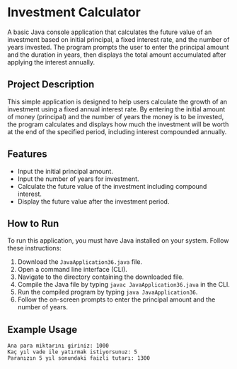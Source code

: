 # Investment Calculator

A basic Java console application that calculates the future value of an investment based on initial principal, a fixed interest rate, and the number of years invested. The program prompts the user to enter the principal amount and the duration in years, then displays the total amount accumulated after applying the interest annually.

## Project Description

This simple application is designed to help users calculate the growth of an investment using a fixed annual interest rate. By entering the initial amount of money (principal) and the number of years the money is to be invested, the program calculates and displays how much the investment will be worth at the end of the specified period, including interest compounded annually.

## Features

- Input the initial principal amount.
- Input the number of years for investment.
- Calculate the future value of the investment including compound interest.
- Display the future value after the investment period.

## How to Run

To run this application, you must have Java installed on your system. Follow these instructions:

1. Download the `JavaApplication36.java` file.
2. Open a command line interface (CLI).
3. Navigate to the directory containing the downloaded file.
4. Compile the Java file by typing `javac JavaApplication36.java` in the CLI.
5. Run the compiled program by typing `java JavaApplication36`.
6. Follow the on-screen prompts to enter the principal amount and the number of years.

## Example Usage

```text
Ana para miktarını giriniz: 1000
Kaç yıl vade ile yatırmak istiyorsunuz: 5
Paranızın 5 yıl sonundaki faizli tutarı: 1300
